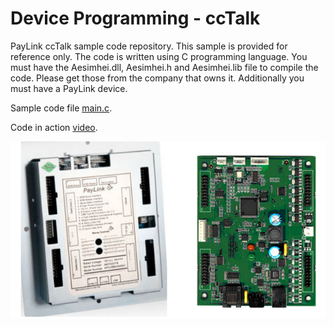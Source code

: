 # Device Programming - ccTalk
PayLink ccTalk sample code repository. This sample is provided for reference only.
The code is written using C programming language.
You must have the Aesimhei.dll, Aesimhei.h and Aesimhei.lib file to compile the code. Please get those from the company that owns it.
Additionally you must have a PayLink device.

Sample code file [main.c](https://github.com/kusumsiri/ccTalk/blob/main/main.c).

Code in action [video](https://www.youtube.com/watch?v=wr9LkyMlN3U&ab_channel=KusumsiriWijayaratna).

![The PayLink device](https://github.com/kusumsiri/ccTalk/blob/main/The-Paylink-Device.png)
